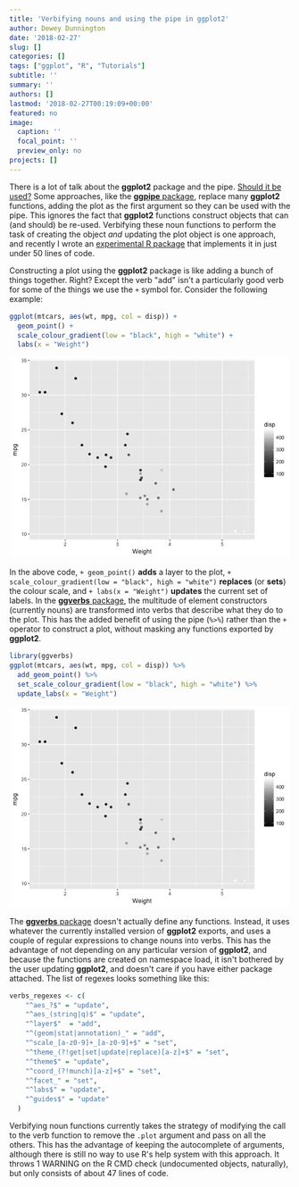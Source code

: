 ```yaml
---
title: 'Verbifying nouns and using the pipe in ggplot2'
author: Dewey Dunnington
date: '2018-02-27'
slug: []
categories: []
tags: ["ggplot", "R", "Tutorials"]
subtitle: ''
summary: ''
authors: []
lastmod: '2018-02-27T00:19:09+00:00'
featured: no
image:
  caption: ''
  focal_point: ''
  preview_only: no
projects: []
---
```


There is a lot of talk about the <b>ggplot2</b> package and the pipe. <a href="https://community.rstudio.com/t/why-cant-ggplot2-use/4372/7">Should it be used?</a> Some approaches, like the <a href="https://github.com/zeehio/ggpipe"><b>ggpipe</b> package</a>, replace many <strong>ggplot2</strong> functions, adding the plot as the first argument so they can be used with the pipe. This ignores the fact that <strong>ggplot2</strong> functions construct objects that can (and should) be re-used. Verbifying these noun functions to perform the task of creating the object <em>and</em> updating the plot object is one approach, and recently I wrote an <a href="https://github.com/paleolimbot/ggverbs">experimental R package</a> that implements it in just under 50 lines of code.

Constructing a plot using the <b>ggplot2</b> package is like adding a bunch of things together. Right? Except the verb "add" isn't a particularly good verb for some of the things we use the <code>+</code> symbol for. Consider the following example:


``` r
ggplot(mtcars, aes(wt, mpg, col = disp)) + 
  geom_point() +
  scale_colour_gradient(low = "black", high = "white") +
  labs(x = "Weight")
```

![](README-plot-ggplot-1.png)

In the above code, `+ geom_point()` **adds** a layer to the plot, `+ scale_colour_gradient(low = "black", high = "white")` **replaces** (or **sets**) the colour scale, and `+ labs(x = "Weight")` **updates** the current set of labels. In the [**ggverbs** package](https://github.com/paleolimbot), the multitude of element constructors (currently nouns) are transformed into verbs that describe what they do to the plot. This has the added benefit of using the pipe (`%>%`) rather than the `+` operator to construct a plot, without masking any functions exported by **ggplot2**.

``` r
library(ggverbs)
ggplot(mtcars, aes(wt, mpg, col = disp)) %>%
  add_geom_point() %>%
  set_scale_colour_gradient(low = "black", high = "white") %>%
  update_labs(x = "Weight")
```

![](README-plot-ggverb-1.png)

The [**ggverbs** package](https://github.com/paleolimbot) doesn't actually define any functions. Instead, it uses whatever the currently installed version of **ggplot2** exports, and uses a couple of regular expressions to change nouns into verbs. This has the advantage of not depending on any particular version of **ggplot2**, and because the functions are created on namespace load, it isn't bothered by the user updating **ggplot2**, and doesn't care if you have either package attached. The list of regexes looks something like this:

``` r
verbs_regexes <- c(
    "^aes_?$" = "update",
    "^aes_(string|q)$" = "update",
    "^layer$"  = "add",
    "^(geom|stat|annotation)_" = "add",
    "^scale_[a-z0-9]+_[a-z0-9]+$" = "set",
    "^theme_(?!get|set|update|replace)[a-z]+$" = "set",
    "^theme$" = "update",
    "^coord_(?!munch)[a-z]+$" = "set",
    "^facet_" = "set",
    "^labs$" = "update",
    "^guides$" = "update"
  )
```

Verbifying noun functions currently takes the strategy of modifying the call to the verb function to remove the `.plot` argument and pass on all the others. This has the advantage of keeping the autocomplete of arguments, although there is still no way to use R's help system with this approach. It throws 1 WARNING on the R CMD check (undocumented objects, naturally), but only consists of about 47 lines of code.
